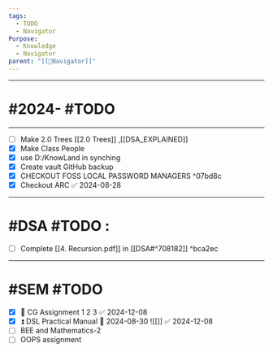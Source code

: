 ```yaml
---
tags:
  - TODO
  - Navigator
Purpose:
  - Knowledge
  - Navigator
parent: "[[🧭Navigator]]"
---
```

----
# #2024-  #TODO  
---
- [ ] Make 2.0 Trees [[2.0 Trees]] ,[[DSA_EXPLAINED]] 
- [x] Make Class People
- [x] use D:/KnowLand in synching
- [x] Create vault GitHub backup
- [x] CHECKOUT FOSS LOCAL PASSWORD MANAGERS ^07bd8c
- [x] Checkout ARC ✅ 2024-08-28

---
# #DSA #TODO :

- [ ] Complete [[4. Recursion.pdf]] in [[DSA#^708182]]   ^bca2ec
---

# #SEM #TODO 

- [x] 🔺 CG Assignment 1 2 3 ✅ 2024-12-08
- [x] ⏫ DSL Practical Manual 📅 2024-08-30 ![[]] ✅ 2024-12-08
- [ ] BEE and Mathematics-2
- [ ] OOPS assignment